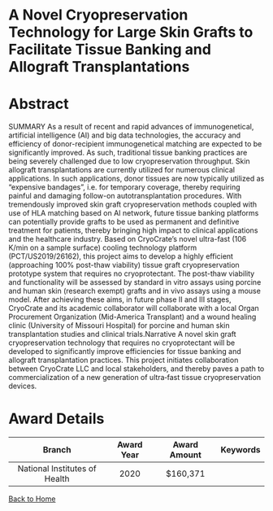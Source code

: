 
A Novel Cryopreservation Technology for Large Skin Grafts to Facilitate Tissue Banking and Allograft Transplantations
=====================================================================================================================

# Abstract


SUMMARY
As a result of recent and rapid advances of immunogenetical, artificial intelligence (AI) and big
data technologies, the accuracy and efficiency of donor-recipient immunogenetical matching are
expected to be significantly improved. As such, traditional tissue banking practices are being
severely challenged due to low cryopreservation throughput. Skin allograft transplantations are
currently utilized for numerous clinical applications. In such applications, donor tissues are now
typically utilized as “expensive bandages”, i.e. for temporary coverage, thereby requiring painful
and damaging follow-on autotransplantation procedures. With tremendously improved skin graft
cryopreservation methods coupled with use of HLA matching based on AI network, future tissue
banking platforms can potentially provide grafts to be used as permanent and definitive treatment
for patients, thereby bringing high impact to clinical applications and the healthcare industry.
Based on CryoCrate’s novel ultra-fast (106 K/min on a sample surface) cooling technology
platform (PCT/US2019/26162), this project aims to develop a highly efficient (approaching 100%
post-thaw viability) tissue graft cryopreservation prototype system that requires no cryoprotectant.
The post-thaw viability and functionality will be assessed by standard in vitro assays using porcine
and human skin (research exempt) grafts and in vivo assays using a mouse model. After
achieving these aims, in future phase II and III stages, CryoCrate and its academic collaborator
will collaborate with a local Organ Procurement Organization (Mid-America Transplant) and a
wound healing clinic (University of Missouri Hospital) for porcine and human skin transplantation
studies and clinical trials.Narrative
A novel skin graft cryopreservation technology that requires no cryoprotectant will be developed to
significantly improve efficiencies for tissue banking and allograft transplantation practices. This project
initiates collaboration between CryoCrate LLC and local stakeholders, and thereby paves a path to
commercialization of a new generation of ultra‐fast tissue cryopreservation devices.  

# Award Details

|Branch|Award Year|Award Amount|Keywords|
| :---: | :---: | :---: | :---: |
|National Institutes of Health|2020|$160,371||
  
  


[Back to Home](https://github.com/chrischow/dod_sbir_awards/JH/#2389)